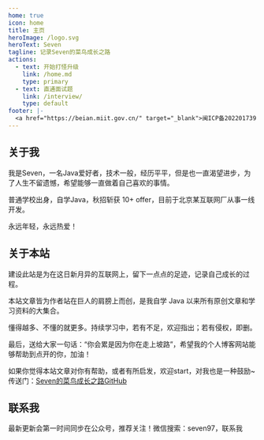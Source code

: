 ```yaml
---
home: true
icon: home
title: 主页
heroImage: /logo.svg
heroText: Seven
tagline: 记录Seven的菜鸟成长之路
actions:
  - text: 开始打怪升级
    link: /home.md
    type: primary
  - text: 直通面试题
    link: /interview/
    type: default
footer: |-
  <a href="https://beian.miit.gov.cn/" target="_blank">闽ICP备2022017393号</a> | 主题: <a href="https://vuepress-theme-hope.github.io/v2/" target="_blank">VuePress Theme Hope</a>
---
```



## 关于我

我是Seven，一名Java爱好者，技术一般，经历平平，但是也一直渴望进步，为了人生不留遗憾，希望能够一直做着自己喜欢的事情。

普通学校出身，自学Java，秋招斩获 10+ offer，目前于北京某互联网厂从事一线开发。

永远年轻，永远热爱！

## 关于本站
建设此站是为在这日新月异的互联网上，留下一点点的足迹，记录自己成长的过程。

本站文章皆为作者站在巨人的肩膀上而创，是我自学 Java 以来所有原创文章和学习资料的大集合。

懂得越多、不懂的就更多。持续学习中，若有不足，欢迎指出；若有侵权，即删。

最后，送给大家一句话：“你会累是因为你在走上坡路”，希望我的个人博客网站能够帮助到点开的你，加油！

如果你觉得本站文章对你有帮助，或者有所启发，欢迎start，对我也是一种鼓励~  传送门：[Seven的菜鸟成长之路GitHub](https://github.com/Seven-97/SevenBlog)


## 联系我

最新更新会第一时间同步在公众号，推荐关注！微信搜索：seven97，联系我

<!-- @include: @article-footer.snippet.md -->    
